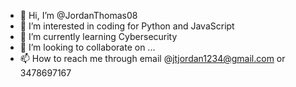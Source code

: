 - 👋 Hi, I’m @JordanThomas08
- 👀 I’m interested in coding for Python and JavaScript 
- 🌱 I’m currently learning Cybersecurity
- 💞️ I’m looking to collaborate on ...
- 📫 How to reach me through email @jtjordan1234@gmail.com or 3478697167

<!---
JordanThomas08/JordanThomas08 is a ✨ special ✨ repository because its `README.md` (this file) appears on your GitHub profile.
You can click the Preview link to take a look at your changes.
--->
